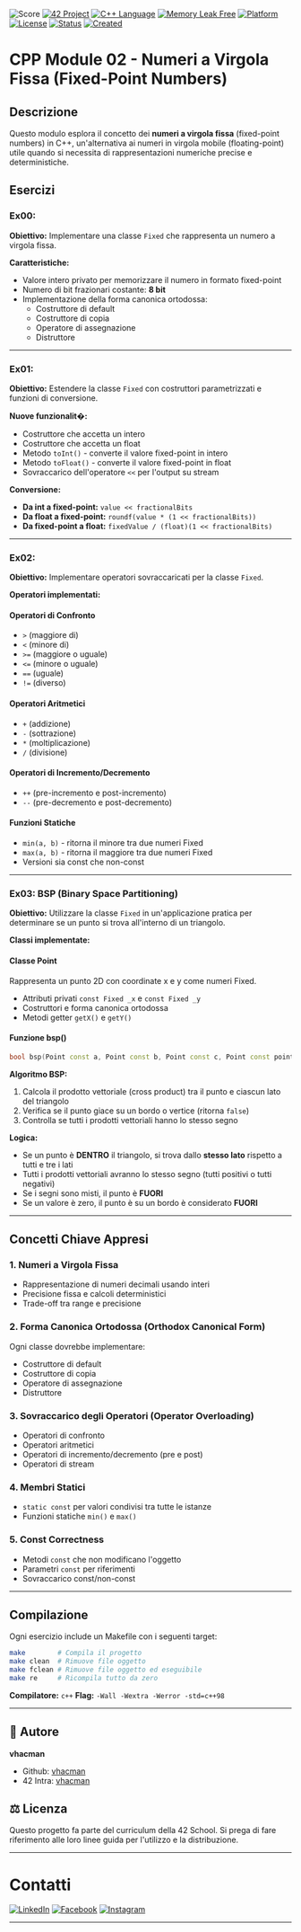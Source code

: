 ![Score](https://img.shields.io/badge/Score-100/100-brightgreen?style=for-the-badge)
[![42 Project](https://img.shields.io/badge/42%20Project-CPP02-blue?style=for-the-badge&logo=42)](https://github.com/vhacman/CPP01)
[![C++ Language](https://img.shields.io/badge/Made%20with-C++-00599C?style=for-the-badge&logo=c++)](https://en.wikipedia.org/wiki/C_(programming_language))
[![Memory Leak Free](https://img.shields.io/badge/Valgrind-Leaks%20Free-success?style=for-the-badge)](https://valgrind.org/)
[![Platform](https://img.shields.io/badge/platform-Linux%20%7C%20Unix-violet?style=for-the-badge)]()
[![License](https://img.shields.io/badge/license-42%20Project-informational?style=for-the-badge)]()
[![Status](https://img.shields.io/badge/42%20status-Completed-brightgreen?style=for-the-badge)]()
[![Created](https://img.shields.io/badge/Created-September_2025-blue?style=for-the-badge)]()

# CPP Module 02 - Numeri a Virgola Fissa (Fixed-Point Numbers)

## Descrizione

Questo modulo esplora il concetto dei **numeri a virgola fissa** (fixed-point numbers) in C++, un'alternativa ai numeri in virgola mobile (floating-point) utile quando si necessita di rappresentazioni numeriche precise e deterministiche.

## Esercizi

### Ex00:

**Obiettivo:** Implementare una classe `Fixed` che rappresenta un numero a virgola fissa.

**Caratteristiche:**
- Valore intero privato per memorizzare il numero in formato fixed-point
- Numero di bit frazionari costante: **8 bit**
- Implementazione della forma canonica ortodossa:
  - Costruttore di default
  - Costruttore di copia
  - Operatore di assegnazione
  - Distruttore

---

### Ex01:

**Obiettivo:** Estendere la classe `Fixed` con costruttori parametrizzati e funzioni di conversione.

**Nuove funzionalit�:**
- Costruttore che accetta un intero
- Costruttore che accetta un float
- Metodo `toInt()` - converte il valore fixed-point in intero
- Metodo `toFloat()` - converte il valore fixed-point in float
- Sovraccarico dell'operatore `<<` per l'output su stream

**Conversione:**
- **Da int a fixed-point:** `value << fractionalBits`
- **Da float a fixed-point:** `roundf(value * (1 << fractionalBits))`
- **Da fixed-point a float:** `fixedValue / (float)(1 << fractionalBits)`

---

### Ex02:

**Obiettivo:** Implementare operatori sovraccaricati per la classe `Fixed`.

**Operatori implementati:**

#### Operatori di Confronto
- `>` (maggiore di)
- `<` (minore di)
- `>=` (maggiore o uguale)
- `<=` (minore o uguale)
- `==` (uguale)
- `!=` (diverso)

#### Operatori Aritmetici
- `+` (addizione)
- `-` (sottrazione)
- `*` (moltiplicazione)
- `/` (divisione)

#### Operatori di Incremento/Decremento
- `++` (pre-incremento e post-incremento)
- `--` (pre-decremento e post-decremento)

#### Funzioni Statiche
- `min(a, b)` - ritorna il minore tra due numeri Fixed
- `max(a, b)` - ritorna il maggiore tra due numeri Fixed
- Versioni sia const che non-const

---

### Ex03: BSP (Binary Space Partitioning)

**Obiettivo:** Utilizzare la classe `Fixed` in un'applicazione pratica per determinare se un punto si trova all'interno di un triangolo.

**Classi implementate:**

#### Classe Point
Rappresenta un punto 2D con coordinate x e y come numeri Fixed.
- Attributi privati `const Fixed _x` e `const Fixed _y`
- Costruttori e forma canonica ortodossa
- Metodi getter `getX()` e `getY()`

#### Funzione bsp()
```cpp
bool bsp(Point const a, Point const b, Point const c, Point const point);
```

**Algoritmo BSP:**
1. Calcola il prodotto vettoriale (cross product) tra il punto e ciascun lato del triangolo
2. Verifica se il punto giace su un bordo o vertice (ritorna `false`)
3. Controlla se tutti i prodotti vettoriali hanno lo stesso segno

**Logica:**
- Se un punto è **DENTRO** il triangolo, si trova dallo **stesso lato** rispetto a tutti e tre i lati
- Tutti i prodotti vettoriali avranno lo stesso segno (tutti positivi o tutti negativi)
- Se i segni sono misti, il punto è **FUORI**
- Se un valore è zero, il punto è su un bordo è considerato **FUORI**
---

## Concetti Chiave Appresi

### 1. Numeri a Virgola Fissa
- Rappresentazione di numeri decimali usando interi
- Precisione fissa e calcoli deterministici
- Trade-off tra range e precisione

### 2. Forma Canonica Ortodossa (Orthodox Canonical Form)
Ogni classe dovrebbe implementare:
- Costruttore di default
- Costruttore di copia
- Operatore di assegnazione
- Distruttore

### 3. Sovraccarico degli Operatori (Operator Overloading)
- Operatori di confronto
- Operatori aritmetici
- Operatori di incremento/decremento (pre e post)
- Operatori di stream

### 4. Membri Statici
- `static const` per valori condivisi tra tutte le istanze
- Funzioni statiche `min()` e `max()`

### 5. Const Correctness
- Metodi `const` che non modificano l'oggetto
- Parametri `const` per riferimenti
- Sovraccarico const/non-const

---

## Compilazione

Ogni esercizio include un Makefile con i seguenti target:

```bash
make        # Compila il progetto
make clean  # Rimuove file oggetto
make fclean # Rimuove file oggetto ed eseguibile
make re     # Ricompila tutto da zero
```

**Compilatore:** `c++`
**Flag:** `-Wall -Wextra -Werror -std=c++98`

---

## 👤 Autore
**vhacman**
- Github: [vhacman](https://github.com/vhacman)
- 42 Intra: [vhacman](https://profile.intra.42.fr/)

## ⚖️ Licenza
Questo progetto fa parte del curriculum della 42 School. Si prega di fare riferimento alle loro linee guida per l'utilizzo e la distribuzione.

---

# Contatti
[![LinkedIn](https://img.shields.io/badge/LinkedIn-blue?style=for-the-badge&logo=linkedin&logoColor=white)](https://www.linkedin.com/in/viorica-gabriela-hacman-63a412267/)
[![Facebook](https://img.shields.io/badge/Facebook-1877F2?style=for-the-badge&logo=facebook&logoColor=white)](https://www.facebook.com/profile.php?id=100090802467237)
[![Instagram](https://img.shields.io/badge/Instagram-E4405F?style=for-the-badge&logo=instagram&logoColor=white)](https://www.instagram.com/vgabrielah_/)

---
